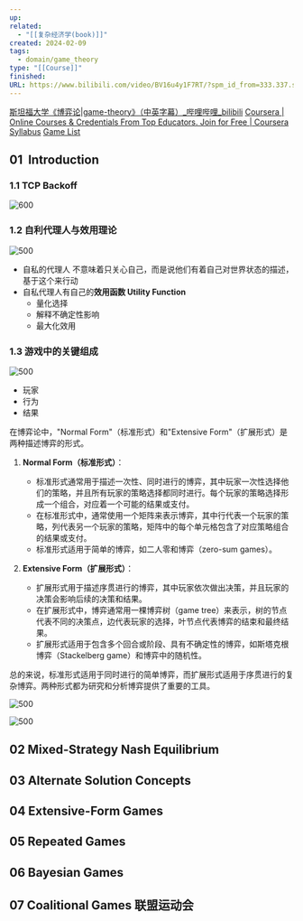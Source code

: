 ```yaml
---
up: 
related:
  - "[[复杂经济学(book)]]"
created: 2024-02-09
tags:
  - domain/game_theory
type: "[[Course]]"
finished: 
URL: https://www.bilibili.com/video/BV16u4y1F7RT/?spm_id_from=333.337.search-card.all.click&vd_source=6d4ef5f8b8b73d69ea854cb9321a50ac
---
```

[斯坦福大学《博弈论|game-theory》（中英字幕）\_哔哩哔哩\_bilibili](https://www.bilibili.com/video/BV16u4y1F7RT/?spm_id_from=333.337.search-card.all.click&vd_source=6d4ef5f8b8b73d69ea854cb9321a50ac)
[Coursera | Online Courses & Credentials From Top Educators. Join for Free | Coursera](https://www.coursera.org/learn/game-theory-1/home/week/1)
[Syllabus](http://web.stanford.edu/~jacksonm/GTOC-Syllabus.html)
[Game List](http://gametheory.cs.ubc.ca/)

## 01   Introduction 

### 1.1  TCP Backoff

![600](https://s1.vika.cn/space/2024/02/09/a2a7485f03fd4248972f21b1c2f277f3)


### 1.2 自利代理人与效用理论

![500](https://s1.vika.cn/space/2024/02/09/208f5269433b495cbf11ca7f3d1ddb3b)

- 自私的代理人 不意味着只关心自己，而是说他们有着自己对世界状态的描述，基于这个来行动
- 自私代理人有自己的**效用函数 Utility Function**
	- 量化选择
	- 解释不确定性影响
	- 最大化效用





### 1.3 游戏中的关键组成


![500](https://s1.vika.cn/space/2024/02/09/23886c6bf3a042afbbb02dfb6d4621fe)

- 玩家
- 行为
- 结果


在博弈论中，"Normal Form"（标准形式）和"Extensive Form"（扩展形式）是两种描述博弈的形式。

1. **Normal Form（标准形式）**：
   - 标准形式通常用于描述一次性、同时进行的博弈，其中玩家一次性选择他们的策略，并且所有玩家的策略选择都同时进行。每个玩家的策略选择形成一个组合，对应着一个可能的结果或支付。
   - 在标准形式中，通常使用一个矩阵来表示博弈，其中行代表一个玩家的策略，列代表另一个玩家的策略，矩阵中的每个单元格包含了对应策略组合的结果或支付。
   - 标准形式适用于简单的博弈，如二人零和博弈（zero-sum games）。

2. **Extensive Form（扩展形式）**：
   - 扩展形式用于描述序贯进行的博弈，其中玩家依次做出决策，并且玩家的决策会影响后续的决策和结果。
   - 在扩展形式中，博弈通常用一棵博弈树（game tree）来表示，树的节点代表不同的决策点，边代表玩家的选择，叶节点代表博弈的结束和最终结果。
   - 扩展形式适用于包含多个回合或阶段、具有不确定性的博弈，如斯塔克根博弈（Stackelberg game）和博弈中的随机性。

总的来说，标准形式适用于同时进行的简单博弈，而扩展形式适用于序贯进行的复杂博弈。两种形式都为研究和分析博弈提供了重要的工具。

![500](https://s1.vika.cn/space/2024/02/09/de8f42a8d28f48019e667975c7850fd0)

![500](https://s1.vika.cn/space/2024/02/09/335bbc3e54ba46dfa7ef97a918a50a1e)

## 02 Mixed-Strategy Nash Equilibrium

## 03 Alternate Solution Concepts

## 04 Extensive-Form Games

## 05 Repeated Games

## 06 Bayesian Games

## 07 Coalitional Games 联盟运动会



